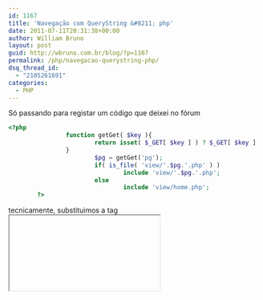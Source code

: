 ```yaml
---
id: 1167
title: 'Navegação com QueryString &#8211; php'
date: 2011-07-11T20:31:38+00:00
author: William Bruno
layout: post
guid: http://wbruno.com.br/blog/?p=1167
permalink: /php/navegacao-querystring-php/
dsq_thread_id:
  - "2105261691"
categories:
  - PHP
---
```

Só passando para registar um código que deixei no fórum
  
<!--more-->

``` php
<?php
                function getGet( $key ){
                        return isset( $_GET[ $key ] ) ? $_GET[ $key ] : null;
                }
                        $pg = getGet('pg');
                        if( is_file( 'view/'.$pg.'.php' ) )
                                include 'view/'.$pg.'.php';
                        else
                                include 'view/home.php';
        ?>
```

tecnicamente, substituimos a tag <iframe> por esse código.
  
No meio do nosso arquivo **index.php**, fica esse controler, para ser uma espécie de FrontController.

O menu então fica assim:

``` html
<a href="?pg=home">Home</a>
<a href="?pg=contato">Contato</a>
<a href="?pg=gostei">Gostei</a>
```

sendo os arquivos <u>view/home.php</u>, <u>view/contato.php</u> e <u>view/gostei.php</u>. 

Ele vê oque tem na URL, testa se existe aquele arquivo, na pasta view. Se existir ele inclui. Se não, ele manda para a home.
  
Podemos incrementar o tratamento, colocando uma opção de verdade para páginas que realmente não existem 404.

porém, por enqnto só quero deixar aqui esse resumido simples.